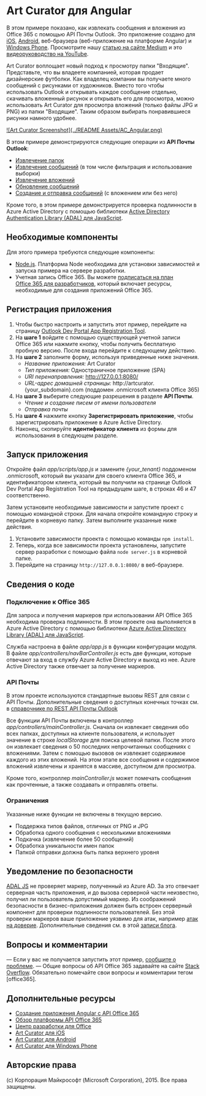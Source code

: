 # Art Curator для Angular 

В этом примере показано, как извлекать сообщения и вложения из Office 365 с помощью API Почты Outlook. Это приложение создано для [iOS](https://github.com/OfficeDev/O365-iOS-ArtCurator), [Android](https://github.com/OfficeDev/O365-Android-ArtCurator), веб-браузера (веб-приложение на платформе Angular) и [Windows Phone](https://github.com/OfficeDev/O365-WinPhone-ArtCurator). Просмотрите нашу [статью на сайте Medium](https://medium.com/office-app-development) и это [видеоруководство на YouTube](https://www.youtube.com/watch?v=M88A6VB9IIw&amp;feature=youtu.be).

Art Curator воплощает новый подход к просмотру папки "Входящие". Представьте, что вы владеете компанией, которая продает дизайнерские футболки. Как владелец компании вы получаете много сообщений с рисунками от художников. Вместо того чтобы использовать Outlook и открывать каждое сообщение отдельно, скачивать вложенный рисунок и открывать его для просмотра, можно использовать Art Curator для просмотра вложений (только файлы JPG и PNG) из папки "Входящие". Таким образом выбирать понравившиеся рисунки намного удобнее.

[![Art Curator Screenshot](../README Assets/AC_Angular.png)](https://youtu.be/4LOvkweDfhY "Click to see the sample in action.")

В этом примере демонстрируются следующие операции из **API Почты Outlook**:
* [Извлечение папок](https://msdn.microsoft.com/office/office365/APi/mail-rest-operations#GetFolders)
* [Извлечение сообщений](https://msdn.microsoft.com/office/office365/APi/mail-rest-operations#Getmessages) (в том числе фильтрация и использование выборки) 
* [Извлечение вложений](https://msdn.microsoft.com/office/office365/APi/mail-rest-operations#GetAttachments)
* [Обновление сообщений](https://msdn.microsoft.com/office/office365/APi/mail-rest-operations#Updatemessages)
* [Создание и отправка сообщений](https://msdn.microsoft.com/office/office365/APi/mail-rest-operations#Sendmessages) (с вложением или без него) 

Кроме того, в этом примере демонстрируется проверка подлинности в Azure Active Directory с помощью библиотеки [Active Directory Authentication Library (ADAL) для JavaScript](https://github.com/AzureAD/azure-activedirectory-library-for-js).

<a name="prerequisites"></a>
## Необходимые компоненты

Для этого примера требуются следующие компоненты:
* [Node.js](https://nodejs.org/). Платформа Node необходима для установки зависимостей и запуска примера на сервере разработки. 
* Учетная запись Office 365. Вы можете [подписаться на план Office 365 для разработчиков](http://aka.ms/ro9c62), который включает ресурсы, необходимые для создания приложений Office 365.

<a name="configure"></a>
## Регистрация приложения

1. Чтобы быстро настроить и запустить этот пример, перейдите на страницу [Outlook Dev Portal App Registration Tool](https://dev.outlook.com/appregistration).
2. На **шаге 1** войдите с помощью существующей учетной записи Office 365 или нажмите кнопку, чтобы получить бесплатную пробную версию. После входа перейдите к следующему действию.
3. На **шаге 2** заполните форму, используя приведенные ниже значения.
	* *Название приложения:* Art Curator
	* *Тип приложения:* Одностраничное приложение (SPA)
	* *URI перенаправления:* http://127.0.0.1:8080/
	* *URL-адрес домашней страницы:* http://artcurator.{your_subdomain}.com (поддомен .onmicrosoft клиента Office 365)
4. На **шаге 3** выберите следующие разрешения в разделе **API Почты**.
	* *Чтение и создание писем от имени пользователя*
	* *Отправка почты*
5. На **шаге 4** нажмите кнопку **Зарегистрировать приложение**, чтобы зарегистрировать приложение в Azure Active Directory.
6. Наконец, скопируйте **идентификатор клиента** из формы для использования в следующем разделе.

<a name="run"></a>
## Запуск приложения

Откройте файл *app/scripts/app.js* и замените *{your_tenant}* поддоменом .onmicrosoft, который вы указали для своего клиента Office 365, и идентификатором клиента, который вы получили на странице Outlook Dev Portal App Registration Tool на предыдущем шаге, в строках 46 и 47 соответственно. 

Затем установите необходимые зависимости и запустите проект с помощью командной строки. Для начала откройте командную строку и перейдите в корневую папку. Затем выполните указанные ниже действия.

1. Установите зависимости проекта с помощью команды ```npm install```.
2. Теперь, когда все зависимости проекта установлены, запустите сервер разработки с помощью файла ```node server.js``` в корневой папке.
3. Перейдите на страницу ```http://127.0.0.1:8080/``` в веб-браузере.

<a name="understand"></a>
## Сведения о коде

### Подключение к Office 365

Для запроса и получения маркеров при использовании API Office 365 необходима проверка подлинности. В этом проекте она выполняется в Azure Active Directory с помощью библиотеки [Azure Active Directory Library (ADAL) для JavaScript](https://github.com/AzureAD/azure-activedirectory-library-for-js).

Служба настроена в файле *app/app.js* в функции конфигурации модуля. В файле *app/controllers/navBarController.js* есть две функции, которые отвечают за вход в службу Azure Active Directory и выход из нее. Azure Active Directory также отвечает за получение маркеров. 

### API Почты

В этом проекте используются стандартные вызовы REST для связи с API Почты. Дополнительные сведения о доступных конечных точках см. в [справочнике по REST API Почты Outlook](https://msdn.microsoft.com/en-us/office/office365/api/mail-rest-operations) 

Все функции API Почты включены в контроллер *app/controllers/mainController.js*. Сначала он извлекает сведения обо всех папках, доступных на клиенте пользователя, и использует значение в строке *localStorage* для поиска целевой папки. После этого он извлекает сведения о 50 последних непрочитанных сообщениях с вложениями. Затем с помощью вызовов он извлекает содержимое каждого из этих вложений. На этом этапе все сообщения и содержимое вложений извлечены и хранятся в массиве, доступном для просмотра.

Кроме того, контроллер *mainController.js* может помечать сообщения как прочтенные, а также создавать и отправлять ответы. 

### Ограничения

Указанные ниже функции не включены в текущую версию.

* Поддержка типов файлов, отличных от PNG и JPG
* Обработка одного сообщения с несколькими вложениями
* Подкачка (извлечение более 50 сообщений)
* Обработка уникальности имен папок
* Папкой отправки должна быть папка верхнего уровня

## Уведомление по безопасности
[ADAL JS](https://github.com/AzureAD/azure-activedirectory-library-for-js) не проверяет маркер, полученный из Azure AD. За это отвечает серверная часть приложения, и до вызова серверной части неизвестно, получил ли пользователь допустимый маркер. Из соображений безопасности в бизнес-приложения должен быть встроен серверный компонент для проверки подлинности пользователей. Без этой проверки маркеров ваше приложение уязвимо для атак, например [атак на доверие](https://en.wikipedia.org/wiki/Confused_deputy_problem). Дополнительные сведения см. в этой [записи блога](http://www.cloudidentity.com/blog/2015/02/19/introducing-adal-js-v1/).

<a name="questions-and-comments"></a>
## Вопросы и комментарии

— Если у вас не получается запустить этот пример, [сообщите о проблеме](https://github.com/OfficeDev/O365-Angular-ArtCurator/issues).
— Общие вопросы об API Office 365 задавайте на сайте [Stack Overflow](http://stackoverflow.com/). Обязательно помечайте свои вопросы и комментарии тегом [office365].
  
<a name="additional-resources"></a>
## Дополнительные ресурсы

* [Создание приложения Angular с API Office 365](http://aka.ms/get-started-with-js)
* [Обзор платформы API Office 365](http://msdn.microsoft.com/office/office365/howto/platform-development-overview)
* [Центр разработки для Office](http://dev.office.com/)
* [Art Curator для iOS](https://github.com/OfficeDev/O365-iOS-ArtCurator)
* [Art Curator для Android](https://github.com/OfficeDev/O365-Android-ArtCurator)
* [Art Curator для Windows Phone](https://github.com/OfficeDev/O365-WinPhone-ArtCurator)

## Авторские права
(c) Корпорация Майкрософт (Microsoft Corporation), 2015. Все права защищены.

